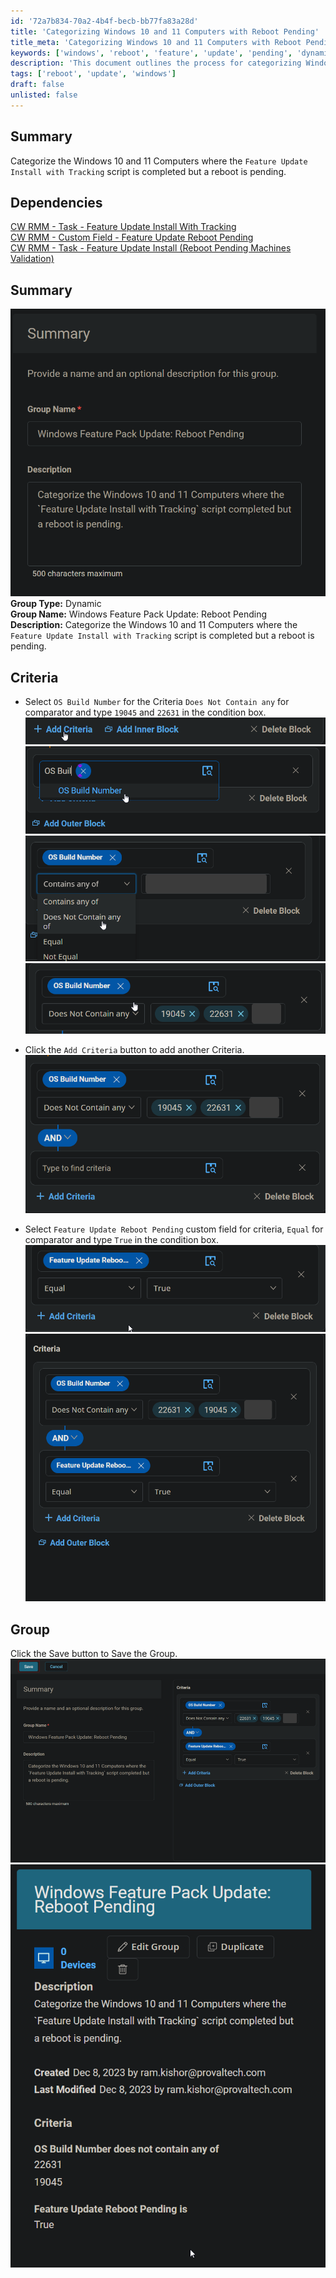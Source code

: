 ```yaml
---
id: '72a7b834-70a2-4b4f-becb-bb77fa83a28d'
title: 'Categorizing Windows 10 and 11 Computers with Reboot Pending'
title_meta: 'Categorizing Windows 10 and 11 Computers with Reboot Pending'
keywords: ['windows', 'reboot', 'feature', 'update', 'pending', 'dynamic', 'group']
description: 'This document outlines the process for categorizing Windows 10 and 11 computers where the Feature Update Install with Tracking script has been completed but a reboot is still pending. It includes dependencies, criteria for selection, and steps to create a dynamic group for better management.'
tags: ['reboot', 'update', 'windows']
draft: false
unlisted: false
---
```

## Summary

Categorize the Windows 10 and 11 Computers where the `Feature Update Install with Tracking` script is completed but a reboot is pending.

## Dependencies

[CW RMM - Task - Feature Update Install With Tracking](<../tasks/Feature Update Install With Tracking.md>)  
[CW RMM - Custom Field - Feature Update Reboot Pending](<../custom-fields/Feature Update Reboot Pending.md>)  
[CW RMM - Task - Feature Update Install (Reboot Pending Machines Validation)](<../tasks/Feature Update Install (Reboot Pending Machines Validation).md>)  

## Summary

![Image](../../../static/img/Windows-Feature-Pack-Update-Reboot-Pending/image_1.png)  
**Group Type:** Dynamic  
**Group Name:** Windows Feature Pack Update: Reboot Pending  
**Description:** Categorize the Windows 10 and 11 Computers where the `Feature Update Install with Tracking` script is completed but a reboot is pending.

## Criteria

- Select `OS Build Number` for the Criteria `Does Not Contain any` for comparator and type `19045` and `22631` in the condition box.  
![Image](../../../static/img/Windows-Feature-Pack-Update-Reboot-Pending/image_2.png)  
![Image](../../../static/img/Windows-Feature-Pack-Update-Reboot-Pending/image_3.png)  
![Image](../../../static/img/Windows-Feature-Pack-Update-Reboot-Pending/image_4.png)  
![Image](../../../static/img/Windows-Feature-Pack-Update-Reboot-Pending/image_5.png)  

- Click the `Add Criteria` button to add another Criteria.  
![Image](../../../static/img/Windows-Feature-Pack-Update-Reboot-Pending/image_6.png)  

- Select `Feature Update Reboot Pending` custom field for criteria, `Equal` for comparator and type `True` in the condition box.  
![Image](../../../static/img/Windows-Feature-Pack-Update-Reboot-Pending/image_7.png)  
![Image](../../../static/img/Windows-Feature-Pack-Update-Reboot-Pending/image_8.png)  

## Group

Click the Save button to Save the Group.  
![Image](../../../static/img/Windows-Feature-Pack-Update-Reboot-Pending/image_9.png)  
![Image](../../../static/img/Windows-Feature-Pack-Update-Reboot-Pending/image_10.png)  












